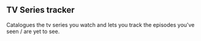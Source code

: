 ## TV Series tracker

Catalogues the tv series you watch and lets you track the episodes you've seen / are yet to see.
